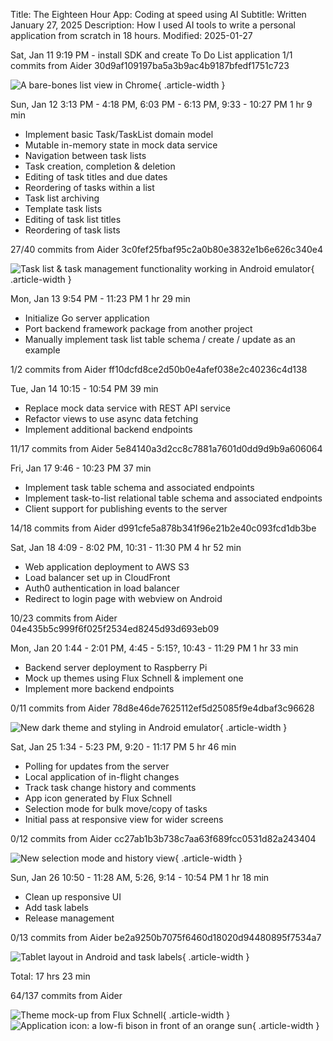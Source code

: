 Title: The Eighteen Hour App: Coding at speed using AI
Subtitle: Written January 27, 2025
Description: How I used AI tools to write a personal application from scratch in 18 hours.
Modified: 2025-01-27







Sat, Jan 11
9:19 PM - install SDK and create To Do List application
1/1 commits from Aider
30d9af109197ba5a3b9ac4b9187bfedf1751c723

![A bare-bones list view in Chrome](../images/15-01-27/day1.png){ .article-width }

Sun, Jan 12
3:13 PM - 4:18 PM, 6:03 PM - 6:13 PM, 9:33 - 10:27 PM
1 hr 9 min

- Implement basic Task/TaskList domain model
- Mutable in-memory state in mock data service
- Navigation between task lists
- Task creation, completion & deletion
- Editing of task titles and due dates
- Reordering of tasks within a list
- Task list archiving
- Template task lists
- Editing of task list titles
- Reordering of task lists

27/40 commits from Aider
3c0fef25fbaf95c2a0b80e3832e1b6e626c340e4

![Task list & task management functionality working in Android emulator](../images/15-01-27/day2.png){ .article-width }

Mon, Jan 13
9:54 PM - 11:23 PM
1 hr 29 min

- Initialize Go server application
- Port backend framework package from another project
- Manually implement task list table schema / create / update as an example

1/2 commits from Aider
ff10dcfd8ce2d50b0e4afef038e2c40236c4d138

Tue, Jan 14
10:15 - 10:54 PM
39 min

- Replace mock data service with REST API service
- Refactor views to use async data fetching
- Implement additional backend endpoints

11/17 commits from Aider
5e84140a3d2cc8c7881a7601d0dd9d9b9a606064

Fri, Jan 17
9:46 - 10:23 PM
37 min

- Implement task table schema and associated endpoints
- Implement task-to-list relational table schema and associated endpoints
- Client support for publishing events to the server

14/18 commits from Aider
d991cfe5a878b341f96e21b2e40c093fcd1db3be

Sat, Jan 18
4:09 - 8:02 PM, 10:31 - 11:30 PM
4 hr 52 min

- Web application deployment to AWS S3
- Load balancer set up in CloudFront
- Auth0 authentication in load balancer
- Redirect to login page with webview on Android

10/23 commits from Aider
04e435b5c999f6f025f2534ed8245d93d693eb09

Mon, Jan 20
1:44 - 2:01 PM, 4:45 - 5:15?, 10:43 - 11:29 PM
1 hr 33 min

- Backend server deployment to Raspberry Pi
- Mock up themes using Flux Schnell & implement one
- Implement more backend endpoints

0/11 commits from Aider
78d8e46de7625112ef5d25085f9e4dbaf3c96628

![New dark theme and styling in Android emulator](../images/15-01-27/day7.png){ .article-width }

Sat, Jan 25
1:34 - 5:23 PM, 9:20 - 11:17 PM
5 hr 46 min

- Polling for updates from the server
- Local application of in-flight changes
- Track task change history and comments
- App icon generated by Flux Schnell
- Selection mode for bulk move/copy of tasks
- Initial pass at responsive view for wider screens

0/12 commits from Aider
cc27ab1b3b738c7aa63f689fcc0531d82a243404

![New selection mode and history view](../images/15-01-27/day8.png){ .article-width }

Sun, Jan 26
10:50 - 11:28 AM, 5:26, 9:14 - 10:54 PM
1 hr 18 min

- Clean up responsive UI
- Add task labels
- Release management

0/13 commits from Aider
be2a9250b7075f6460d18020d94480895f7534a7

![Tablet layout in Android and task labels](../images/15-01-27/day9.png){ .article-width }

Total:
17 hrs 23 min

64/137 commits from Aider

![Theme mock-up from Flux Schnell](../images/15-01-27/mock1.png){ .article-width }
![Application icon: a low-fi bison in front of an orange sun](../images/15-01-27/yellowstone_icon.png){ .article-width }
